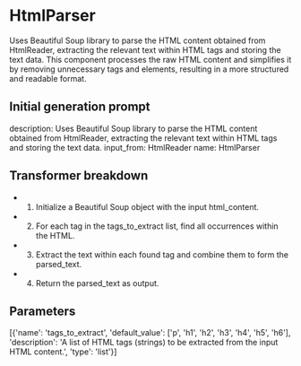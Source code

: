 
# HtmlParser

Uses Beautiful Soup library to parse the HTML content obtained from HtmlReader, extracting the relevant text within HTML tags and storing the text data. This component processes the raw HTML content and simplifies it by removing unnecessary tags and elements, resulting in a more structured and readable format.

## Initial generation prompt
description: Uses Beautiful Soup library to parse the HTML content obtained from HtmlReader,
  extracting the relevant text within HTML tags and storing the text data.
input_from: HtmlReader
name: HtmlParser


## Transformer breakdown
- 1. Initialize a Beautiful Soup object with the input html_content.
- 2. For each tag in the tags_to_extract list, find all occurrences within the HTML.
- 3. Extract the text within each found tag and combine them to form the parsed_text.
- 4. Return the parsed_text as output.

## Parameters
[{'name': 'tags_to_extract', 'default_value': ['p', 'h1', 'h2', 'h3', 'h4', 'h5', 'h6'], 'description': 'A list of HTML tags (strings) to be extracted from the input HTML content.', 'type': 'list'}]

        